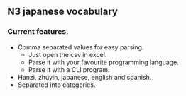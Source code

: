 ## N3 japanese vocabulary

### Current features.
- Comma separated values for easy parsing.
    - Just open the csv in excel.
    - Parse it with your favourite programming language.
    - Parse it with a CLI program.
- Hanzi, zhuyin, japanese, english and spanish.
- Separated into categories.
